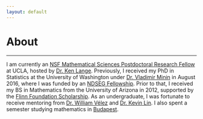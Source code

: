 ```yaml
---
layout: default
---
```


# [](#header-1)About
-------
I am currently an [NSF Mathematical Sciences Postdoctoral Research Fellow](https://www.nsf.gov/awardsearch/showAward?AWD_ID=1606177) at UCLA, hosted by [Dr. Ken Lange](https://people.healthsciences.ucla.edu/institution/personnel?personnel_id=45702 ). Previously, I received my PhD in Statistics at the University of Washington under [Dr. Vladimir Minin](http://www.stat.washington.edu/vminin/) in August 2016, where I was funded by an [NDSEG Fellowship](https://www.ams.org/news?news_id=1656). Prior to that, I received my BS in Mathematics from the University of Arizona in 2012, supported by the [Flinn Foundation Scholarship](https://www.flinn.org/flinn-scholars/). As an undergraduate, I was fortunate to receive mentoring from [Dr. William Vélez](http://math.arizona.edu/~velez/) and [Dr. Kevin Lin](http://math.arizona.edu/~klin/index.php). I also spent a semester studying mathematics in [Budapest](https://www.budapestsemesters.com/).


